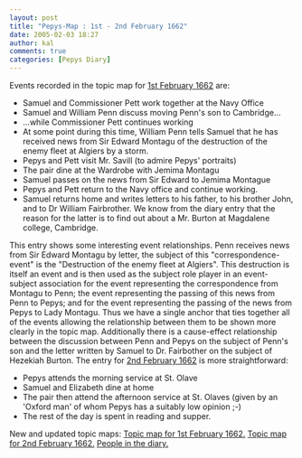 ```yaml
---
layout: post
title: "Pepys-Map : 1st - 2nd February 1662"
date: 2005-02-03 18:27
author: kal
comments: true
categories: [Pepys Diary]
---
```

Events recorded in the topic map for <a href="http://www.pepysdiary.com/archive/1662/02/01/index.php">1st February 1662</a> are:
<ul>
<li>Samuel and Commissioner Pett work together at the Navy Office</li>
<li>Samuel and William Penn discuss moving Penn's son to Cambridge...</li>
<li>...while Commissioner Pett continues working</li>
<li>At some point during this time, William Penn tells Samuel that he has received news from Sir Edward Montagu of the destruction of the enemy fleet at Algiers by a storm.</li>
<li>Pepys and Pett visit Mr. Savill (to admire Pepys' portraits)</li>
<li>The pair dine at the Wardrobe with Jemima Montagu</li>
<li>Samuel passes on the news from Sir Edward to Jemima Montague</li>
<li>Pepys and Pett return to the Navy office and continue working.</li>
<li>Samuel returns home and writes letters to his father, to his brother John, and to Dr William Fairbrother. We know from the diary entry that the reason for the latter is to find out about a Mr. Burton at Magdalene college, Cambridge.</li>
</ul>
This entry shows some interesting event relationships. Penn receives news from Sir Edward Montagu by letter, the subject of this "correspondence-event" is the "Destruction of the enemy fleet at Algiers". This destruction is itself an event and is then used as the subject role player in an event-subject association for the event representing the correspondence from Montagu to Penn; the event representing the passing of this news from Penn to Pepys; and for the event representing the passing of the news from Pepys to Lady Montagu. Thus we have a single anchor that ties together all of the events allowing the relationship between them to be shown more clearly in the topic map.
Additionally there is a cause-effect relationship between the discussion between Penn and Pepys on the subject of Penn's son and the letter written by Samuel to Dr. Fairbother on the subject of Hezekiah Burton.
The entry for <a href="http://www.pepysdiary.com/archive/1662/02/01/index.php">2nd February 1662</a> is more straightforward:
<ul>
<li>Pepys attends the morning service at St. Olave</li>
<li>Samuel and Elizabeth dine at home</li>
<li>The pair then attend the afternoon service at St. Olaves (given by an 'Oxford man' of whom Pepys has a suitably low opinion ;-)</li>
<li>The rest of the day is spent in reading and supper.</li>
</ul>

<!--more-->
New and updated topic maps:
<a href="http://www.techquila.com/blog/archives/16620201.ltm">Topic map for 1st February 1662.</a>
<a href="http://www.techquila.com/blog/archives/16620202.ltm">Topic map for 2nd February 1662.</a>
<a href="http://www.techquila.com/blog/archives/pepys-diary-people.ltm">People in the diary.</a>

